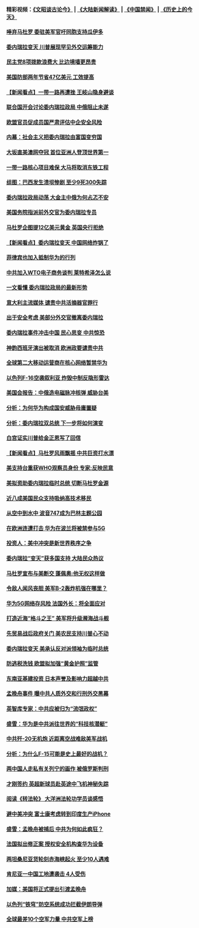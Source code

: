 #### 精彩视频：[《文昭谈古论今》](https://github.com/gfw-breaker/wenzhao/blob/master/README.md?t=01270330) | [《大陆新闻解读》](https://github.com/gfw-breaker/ntdtv-comedy/blob/master/README.md?t=01270330) | [《中国禁闻》](https://github.com/gfw-breaker/ntdtv-news/blob/master/README.md?t=01270330) | [《历史上的今天》](https://github.com/gfw-breaker/today-in-history/blob/master/README.md?t=01270330) 

#### [唾弃马杜罗 委驻美军官吁同胞支持瓜伊多](../pages/nsc418/n11004923.md?t=01270330) 

#### [委内瑞拉变天 川普展现罕见外交运筹能力](../pages/nsc418/n11004848.md?t=01270330) 

#### [民主党8项拨款浪费大 比边境墙更昂贵](../pages/nsc418/n11004806.md?t=01270330) 

#### [美国防部两年节省47亿美元 工效提高](../pages/nsc418/n11004731.md?t=01270330) 

#### [【新闻看点】一带一路再遭挫 王岐山隐身避谈](../pages/nsc418/n11004511.md?t=01270330) 

#### [联合国开会讨论委内瑞拉政局 中俄阻止未遂](../pages/nsc418/n11004660.md?t=01270330) 

#### [欧盟官员促成员国严肃评估中企安全风险](../pages/nsc418/n11004719.md?t=01270330) 

#### [内幕：社会主义把委内瑞拉由富国变穷国](../pages/nsc418/n11004524.md?t=01270330) 

#### [大坂直美澳网夺冠 首位亚洲人登顶世界第一](../pages/nsc418/n11004368.md?t=01270330) 

#### [一带一路核心项目难保 大马将取消东铁工程](../pages/nsc418/n11004028.md?t=01270330) 

#### [组图：巴西发生溃坝惨剧 至少9死300失踪](../pages/nsc418/n11003193.md?t=01270330) 

#### [委内瑞拉政局动荡 大金主中俄为何忐忑不安](../pages/nsc418/n11002551.md?t=01270330) 

#### [美国务院指派前外交官为委内瑞拉专员](../pages/nsc418/n11002915.md?t=01270330) 

#### [马杜罗企图提12亿美元黄金 英国央行拒绝](../pages/nsc418/n11002812.md?t=01270330) 

#### [【新闻看点】委内瑞拉变天 中国网络炸锅了](../pages/nsc418/n11002302.md?t=01270330) 

#### [菲律宾也加入抵制华为的行列](../pages/nsc418/n11002576.md?t=01270330) 

#### [中共加入WTO电子商务谈判 莱特希泽怎么说](../pages/nsc418/n11002384.md?t=01270330) 

#### [一文看懂 委内瑞拉政局的最新形势](../pages/nsc418/n11002529.md?t=01270330) 

#### [意大利主流媒体 谴责中共活摘器官罪行](../pages/nsc418/n11001368.md?t=01270330) 

#### [出于安全考虑 美部分外交官撤离委内瑞拉](../pages/nsc418/n11002327.md?t=01270330) 

#### [委内瑞拉事件冲击中国 民心思变 中共惊恐](../pages/nsc418/n11002075.md?t=01270330) 

#### [神韵西班牙演出被取消 欧洲政要谴责中共](../pages/nsc418/n11000488.md?t=01270330) 

#### [全球第二大移动运营商在核心网络暂禁华为](../pages/nsc418/n11001905.md?t=01270330) 

#### [以色列F-16空袭叙利亚 炸毁中制反隐形雷达](../pages/nsc418/n11001407.md?t=01270330) 

#### [美国会报告：中俄造电磁脉冲核弹 威胁台美](../pages/nsc418/n11001011.md?t=01270330) 

#### [分析：为何华为构成国安威胁毋庸置疑](../pages/nsc418/n10999862.md?t=01270330) 

#### [分析：委内瑞拉双总统 下一步将如何演变](../pages/nsc418/n10999629.md?t=01270330) 

#### [白宫证实川普给金正恩写了回信](../pages/nsc418/n11000066.md?t=01270330) 

#### [【新闻看点】马杜罗风雨飘摇 中共巨资打水漂](../pages/nsc418/n10999627.md?t=01270330) 

#### [美支持台重获WHO观察员身份 专家:反映民意](../pages/nsc418/n10999901.md?t=01270330) 

#### [美拟资助委内瑞拉临时总统 切断马杜罗金源](../pages/nsc418/n10999926.md?t=01270330) 

#### [近八成美国民众支持吸纳高技术移民](../pages/nsc418/n10999709.md?t=01270330) 

#### [从空中到水中 波音747成为巴林主题公园](../pages/nsc418/n10999837.md?t=01270330) 

#### [在欧洲连遭打击 华为在波兰将被禁参与5G](../pages/nsc418/n10999590.md?t=01270330) 

#### [投资人：美中冲突是新世界秩序之争](../pages/nsc418/n10999607.md?t=01270330) 

#### [委内瑞拉“变天”获多国支持 大陆民众热议](../pages/nsc418/n10998690.md?t=01270330) 

#### [马杜罗宣布与美断交 蓬佩奥:他无权这样做](../pages/nsc418/n10997982.md?t=01270330) 

#### [令敌人闻风丧胆 美军B-2轰炸机强在哪里？](../pages/nsc418/n10998237.md?t=01270330) 

#### [华为5G网络存风险 法国外长：将全面应对](../pages/nsc418/n10997576.md?t=01270330) 

#### [打造近海“格斗之王” 美军将升级濒海战斗舰](../pages/nsc418/n10997532.md?t=01270330) 

#### [先贸易战后政府关门 美农民支持川普心不动](../pages/nsc418/n10997328.md?t=01270330) 

#### [委内瑞拉变天 美承认反对派领袖为临时总统](../pages/nsc418/n10997224.md?t=01270330) 

#### [防逃税洗钱 欧盟拟加强“黄金护照”监管](../pages/nsc418/n10997109.md?t=01270330) 

#### [东南亚基建投资 日本声誉及影响力超越中共](../pages/nsc418/n10997070.md?t=01270330) 

#### [孟晚舟事件 曝中共人质外交和行刑外交黑幕](../pages/nsc418/n10996956.md?t=01270330) 

#### [英智库专家：中共应被归为“流氓政权”](../pages/nsc418/n10996770.md?t=01270330) 

#### [盛雪：华为是中共派往世界的“科技核潜艇”](../pages/nsc418/n10994122.md?t=01270330) 

#### [中共歼-20无机炮 近距离空战难敌美军战机](../pages/nsc418/n10996027.md?t=01270330) 

#### [分析：为什么F-15可能是史上最好的战机？](../pages/nsc418/n10995667.md?t=01270330) 

#### [两中国人走私有关列宁的画作 被俄罗斯判刑](../pages/nsc418/n10992331.md?t=01270330) 

#### [才刚签约 英超新球员赴英途中飞机神秘失踪](../pages/nsc418/n10994679.md?t=01270330) 

#### [阅读《转法轮》 大洋洲法轮功学员谈感悟](../pages/nsc418/n10993844.md?t=01270330) 

#### [避中美冲突 富士康考虑转到印度生产iPhone](../pages/nsc418/n10994549.md?t=01270330) 

#### [盛雪：孟晚舟被捕后 中共为何如此疯狂？](../pages/nsc418/n10993513.md?t=01270330) 

#### [法国拟出修正案 授权安全机构查华为设备](../pages/nsc418/n10993863.md?t=01270330) 

#### [两坦桑尼亚货轮刻赤海峡起火 至少10人遇难](../pages/nsc418/n10994050.md?t=01270330) 

#### [肯尼亚一中国工地遭袭击 4人受伤](../pages/nsc418/n10993695.md?t=01270330) 

#### [加媒：美国将正式提出引渡孟晚舟](../pages/nsc418/n10993277.md?t=01270330) 

#### [以色列“铁穹”防空系统成功拦截伊朗导弹](../pages/nsc418/n10993330.md?t=01270330) 

#### [全球最差10个空军力量 中共空军上榜](../pages/nsc418/n10992493.md?t=01270330) 

